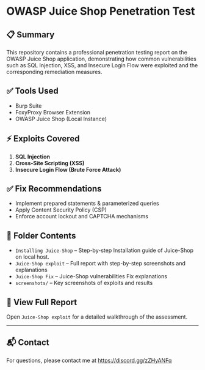 # OWASP Juice Shop Penetration Test

## 📋 Summary  
This repository contains a professional penetration testing report on the OWASP Juice Shop application, demonstrating how common vulnerabilities such as SQL Injection, XSS, and Insecure Login Flow were exploited and the corresponding remediation measures.

## ✅ Tools Used  
- Burp Suite  
- FoxyProxy Browser Extension  
- OWASP Juice Shop (Local Instance)  

## ⚡ Exploits Covered  
1. **SQL Injection**  
2. **Cross-Site Scripting (XSS)**  
3. **Insecure Login Flow (Brute Force Attack)**  

## ✅ Fix Recommendations  
- Implement prepared statements & parameterized queries  
- Apply Content Security Policy (CSP)  
- Enforce account lockout and CAPTCHA mechanisms  

## 📂 Folder Contents  
- `Installing Juice-Shop` – Step-by-step Installation guide of Juice-Shop on local host.
- `Juice-Shop exploit` – Full report with step-by-step screenshots and explanations  
- `Juice-Shop Fix` – Juice-Shop vulnerabilities Fix explanations  
- `screenshots/` – Key screenshots of exploits and results  

## 🔗 View Full Report  
Open `Juice-Shop exploit` for a detailed walkthrough of the assessment.

---

## 📬 Contact  
For questions, please contact me at https://discord.gg/zZHyANFq
